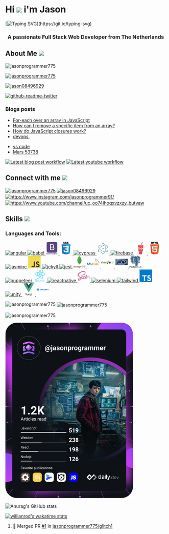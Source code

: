 








<h1> Hi <img src = "https://raw.githubusercontent.com/MartinHeinz/MartinHeinz/master/wave.gif" width = 50px> i'm Jason</h1>
<p align='center'>
  
  [![Typing SVG](https://readme-typing-svg.herokuapp.com?font=Pacifico&color=%23F729B1&center=true&width=404&height=44&lines=Welcome+to+my+github+page.)](https://git.io/typing-svg)
  
<h3 align="center">A passionate Full Stack Web Developer from The Netherlands</h3>
<h2> About Me <img src = "https://media0.giphy.com/media/KDDpcKigbfFpnejZs6/giphy.gif?cid=ecf05e47oy6f4zjs8g1qoiystc56cu7r9tb8a1fe76e05oty&rid=giphy.gif" width = 100px></h2>
<p align="left"> <img src="https://komarev.com/ghpvc/?username=jasonprogrammer775&label=Profile%20views&color=0e75b6&style=flat" alt="jasonprogrammer775" /> </p>

<p align="left"> <a href="https://github.com/ryo-ma/github-profile-trophy"><img src="https://github-profile-trophy.vercel.app/?username=jasonprogrammer775&theme=radical" alt="jasonprogrammer775" /></a> </p>

<p align="left"> <a href="https://twitter.com/jason08496929" target="blank"><img src="https://img.shields.io/twitter/follow/jason08496929?logo=twitter&style=for-the-badge" alt="jason08496929" /></a> </p> 


[![github-readme-twitter](https://github-readme-twitter.gazf.vercel.app/api?id=jason08496929)](https://github.com/gazf/github-readme-twitter)



### Blogs posts
<!-- BLOG-POST-LIST:START -->
- [For-each over an array in JavaScript](https://dev.to/jasonprogrammer775/for-each-over-an-array-in-javascript-3a5j)
- [How can I remove a specific item from an array?](https://dev.to/jasonprogrammer775/how-can-i-remove-a-specific-item-from-an-array-2np2)
- [How do JavaScript closures work?](https://dev.to/jasonprogrammer775/how-do-javascript-closures-work-emo)
- [devops,](https://dev.to/jasonprogrammer775/devops-4dkc)
<!-- BLOG-POST-LIST:END -->

<!-- YOUTUBE:START -->
- [vs code](https://www.youtube.com/watch?v=9bQe8H6_rRs)
- [Mars   53738](https://www.youtube.com/watch?v=S7CRHwzTo1I)
<!-- YOUTUBE:END -->

[![Latest blog post workflow](https://github.com/jasonprogrammer775/jasonprogrammer775/actions/workflows/blog-post-workflow.yml/badge.svg)](https://github.com/jasonprogrammer775/jasonprogrammer775/actions/workflows/blog-post-workflow.yml)
[![Latest youtube workflow](https://github.com/jasonprogrammer775/jasonprogrammer775/actions/workflows/youtube.yml/badge.svg)](https://github.com/jasonprogrammer775/jasonprogrammer775/actions/workflows/youtube.yml)

<h2> Connect with me <img src='https://raw.githubusercontent.com/ShahriarShafin/ShahriarShafin/main/Assets/handshake.gif' width="100px"> </h2>
<p align="left">
<a href="https://dev.to/jasonprogrammer775" target="blank"><img align="center" src="https://cdn.jsdelivr.net/npm/simple-icons@3.0.1/icons/dev-dot-to.svg" alt="jasonprogrammer775" height="30" width="40" /></a>
<a href="https://twitter.com/jason08496929" target="blank"><img align="center" src="https://raw.githubusercontent.com/rahuldkjain/github-profile-readme-generator/master/src/images/icons/Social/twitter.svg" alt="jason08496929" height="30" width="40" /></a>
<a href="https://www.instagram.com/jasonprogrammer91/" target="blank"><img align="center" src="https://raw.githubusercontent.com/rahuldkjain/github-profile-readme-generator/master/src/images/icons/Social/instagram.svg" alt="https://www.instagram.com/jasonprogrammer91/" height="30" width="40" /></a>
<a href="https://www.youtube.com/c/https://www.youtube.com/channel/uc_oo74ihoqxvzxzy_butvaw" target="blank"><img align="center" src="https://raw.githubusercontent.com/rahuldkjain/github-profile-readme-generator/master/src/images/icons/Social/youtube.svg" alt="https://www.youtube.com/channel/uc_oo74ihoqxvzxzy_butvaw" height="30" width="40" /></a>
</p>
<h2> Skills <img src = "https://media2.giphy.com/media/QssGEmpkyEOhBCb7e1/giphy.gif?cid=ecf05e47a0n3gi1bfqntqmob8g9aid1oyj2wr3ds3mg700bl&rid=giphy.gif" width = 32px> </h2><h3 align="left">Languages and Tools:</h3>
<p align="left"> <a href="https://angular.io" target="_blank"> <img src="https://angular.io/assets/images/logos/angular/angular.svg" alt="angular" width="40" height="40"/> </a> <a href="https://babeljs.io/" target="_blank"> <img src="https://www.vectorlogo.zone/logos/babeljs/babeljs-icon.svg" alt="babel" width="40" height="40"/> </a> <a href="https://getbootstrap.com" target="_blank"> <img src="https://raw.githubusercontent.com/devicons/devicon/master/icons/bootstrap/bootstrap-plain-wordmark.svg" alt="bootstrap" width="40" height="40"/> </a> <a href="https://www.w3schools.com/css/" target="_blank"> <img src="https://raw.githubusercontent.com/devicons/devicon/master/icons/css3/css3-original-wordmark.svg" alt="css3" width="40" height="40"/> </a> <a href="https://www.cypress.io" target="_blank"> <img src="https://raw.githubusercontent.com/simple-icons/simple-icons/6e46ec1fc23b60c8fd0d2f2ff46db82e16dbd75f/icons/cypress.svg" alt="cypress" width="40" height="40"/> </a> <a href="https://www.electronjs.org" target="_blank"> <img src="https://raw.githubusercontent.com/devicons/devicon/master/icons/electron/electron-original.svg" alt="electron" width="40" height="40"/> </a> <a href="https://firebase.google.com/" target="_blank"> <img src="https://www.vectorlogo.zone/logos/firebase/firebase-icon.svg" alt="firebase" width="40" height="40"/> </a> <a href="https://gulpjs.com" target="_blank"> <img src="https://raw.githubusercontent.com/devicons/devicon/master/icons/gulp/gulp-plain.svg" alt="gulp" width="40" height="40"/> </a> <a href="https://www.w3.org/html/" target="_blank"> <img src="https://raw.githubusercontent.com/devicons/devicon/master/icons/html5/html5-original-wordmark.svg" alt="html5" width="40" height="40"/> </a> <a href="https://jasmine.github.io/" target="_blank"> <img src="https://www.vectorlogo.zone/logos/jasmine/jasmine-icon.svg" alt="jasmine" width="40" height="40"/> </a> <a href="https://developer.mozilla.org/en-US/docs/Web/JavaScript" target="_blank"> <img src="https://raw.githubusercontent.com/devicons/devicon/master/icons/javascript/javascript-original.svg" alt="javascript" width="40" height="40"/> </a> <a href="https://jekyllrb.com/" target="_blank"> <img src="https://www.vectorlogo.zone/logos/jekyllrb/jekyllrb-icon.svg" alt="jekyll" width="40" height="40"/> </a> <a href="https://jestjs.io" target="_blank"> <img src="https://www.vectorlogo.zone/logos/jestjsio/jestjsio-icon.svg" alt="jest" width="40" height="40"/> </a> <a href="https://www.mongodb.com/" target="_blank"> <img src="https://raw.githubusercontent.com/devicons/devicon/master/icons/mongodb/mongodb-original-wordmark.svg" alt="mongodb" width="40" height="40"/> </a> <a href="https://www.mysql.com/" target="_blank"> <img src="https://raw.githubusercontent.com/devicons/devicon/master/icons/mysql/mysql-original-wordmark.svg" alt="mysql" width="40" height="40"/> </a> <a href="https://nodejs.org" target="_blank"> <img src="https://raw.githubusercontent.com/devicons/devicon/master/icons/nodejs/nodejs-original-wordmark.svg" alt="nodejs" width="40" height="40"/> </a> <a href="https://www.php.net" target="_blank"> <img src="https://raw.githubusercontent.com/devicons/devicon/master/icons/php/php-original.svg" alt="php" width="40" height="40"/> </a> <a href="https://www.postgresql.org" target="_blank"> <img src="https://raw.githubusercontent.com/devicons/devicon/master/icons/postgresql/postgresql-original-wordmark.svg" alt="postgresql" width="40" height="40"/> </a> <a href="https://github.com/puppeteer/puppeteer" target="_blank"> <img src="https://www.vectorlogo.zone/logos/pptrdev/pptrdev-official.svg" alt="puppeteer" width="40" height="40"/> </a> <a href="https://reactjs.org/" target="_blank"> <img src="https://raw.githubusercontent.com/devicons/devicon/master/icons/react/react-original-wordmark.svg" alt="react" width="40" height="40"/> </a> <a href="https://reactnative.dev/" target="_blank"> <img src="https://reactnative.dev/img/header_logo.svg" alt="reactnative" width="40" height="40"/> </a> <a href="https://sass-lang.com" target="_blank"> <img src="https://raw.githubusercontent.com/devicons/devicon/master/icons/sass/sass-original.svg" alt="sass" width="40" height="40"/> </a> <a href="https://www.selenium.dev" target="_blank"> <img src="https://raw.githubusercontent.com/detain/svg-logos/780f25886640cef088af994181646db2f6b1a3f8/svg/selenium-logo.svg" alt="selenium" width="40" height="40"/> </a> <a href="https://tailwindcss.com/" target="_blank"> <img src="https://www.vectorlogo.zone/logos/tailwindcss/tailwindcss-icon.svg" alt="tailwind" width="40" height="40"/> </a> <a href="https://www.typescriptlang.org/" target="_blank"> <img src="https://raw.githubusercontent.com/devicons/devicon/master/icons/typescript/typescript-original.svg" alt="typescript" width="40" height="40"/> </a> <a href="https://unity.com/" target="_blank"> <img src="https://www.vectorlogo.zone/logos/unity3d/unity3d-icon.svg" alt="unity" width="40" height="40"/> </a> <a href="https://vuejs.org/" target="_blank"> <img src="https://raw.githubusercontent.com/devicons/devicon/master/icons/vuejs/vuejs-original-wordmark.svg" alt="vuejs" width="40" height="40"/> </a> <a href="https://webpack.js.org" target="_blank"> <img src="https://raw.githubusercontent.com/devicons/devicon/d00d0969292a6569d45b06d3f350f463a0107b0d/icons/webpack/webpack-original-wordmark.svg" alt="webpack" width="40" height="40"/> </a> </p>

<p><img align="left" src="https://github-readme-stats.vercel.app/api/top-langs?username=jasonprogrammer775&theme=radical&show_icons=true&locale=en&layout=compact" alt="jasonprogrammer775" /></p>

<p>&nbsp;<img align="center" src="https://github-readme-stats.vercel.app/api?username=jasonprogrammer775&theme=radical&show_icons=true&locale=en" alt="jasonprogrammer775" /></p>

<p><img align="center" src="https://github-readme-streak-stats.herokuapp.com/?user=jasonprogrammer775&theme=radical" alt="jasonprogrammer775" /></p>


<a href="https://app.daily.dev/DailyDevTips"><img src="https://github.com/jasonprogrammer775/jasonprogrammer775/blob/master/devcard.svg" width="400" alt="jason programmer's Dev Card"/></a>


![Anurag's GitHub stats](https://github-readme-stats.vercel.app/api?username=jasonprogrammer775&show_icons=true&theme=radical)




[![willianrod's wakatime stats](https://github-readme-stats.vercel.app/api/wakatime?username=programmer&theme=radical)](https://github.com/anuraghazra/github-readme-stats)






<!--START_SECTION:activity-->
1. 🎉 Merged PR [#1](https://github.com/jasonprogrammer775/glitch1/pull/1) in [jasonprogrammer775/glitch1](https://github.com/jasonprogrammer775/glitch1)
<!--END_SECTION:activity-->





